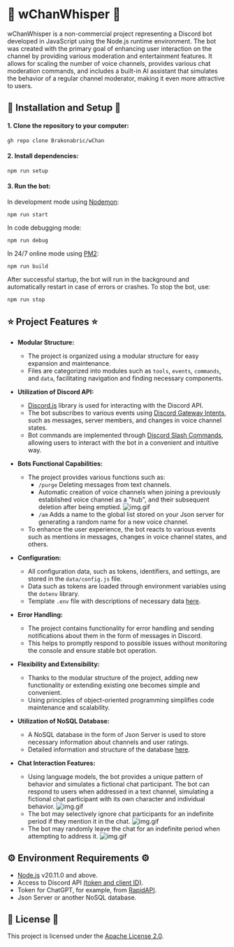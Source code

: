 

# 🌿 wChanWhisper 🌿 

wChanWhisper is a non-commercial project representing a Discord bot developed in JavaScript using the Node.js runtime environment. The bot was created with the primary goal of enhancing user interaction on the channel by providing various moderation and entertainment features. It allows for scaling the number of voice channels, provides various chat moderation commands, and includes a built-in AI assistant that simulates the behavior of a regular channel moderator, making it even more attractive to users.

## 🔧 Installation and Setup 🔧

   #### 1. Clone the repository to your computer:
   
   ```
   gh repo clone Brakonabric/wChan
   ```
   
   #### 2. Install dependencies:
   
   ```
   npm run setup
   ```
   
   #### 3. Run the bot:
   
   In development mode using [Nodemon](https://www.npmjs.com/package/nodemon):
   
   ```
   npm run start
   ```
   
   In code debugging mode:
   
   ```
   npm run debug
   ```
   
   In 24/7 online mode using [PM2](https://pm2.keymetrics.io/):
   
   ```
   npm run build
   ```


After successful startup, the bot will run in the background and automatically restart in case of errors or crashes. To stop the bot, use:

```
npm run stop
```


## ⭐️ Project Features ⭐️

+ **Modular Structure:**
   - The project is organized using a modular structure for easy expansion and maintenance.
   - Files are categorized into modules such as `tools`, `events`, `commands`, and `data`, facilitating navigation and finding necessary components.


+ **Utilization of Discord API:**
   - [Discord.js](https://discord.js.org/) library is used for interacting with the Discord API.
   - The bot subscribes to various events using [Discord Gateway Intents](https://discordjs.guide/popular-topics/intents.html#privileged-intents), such as messages, server members, and changes in voice channel states.
   - Bot commands are implemented through [Discord Slash Commands](https://discordjs.guide/creating-your-bot/slash-commands.html#individual-command-files), allowing users to interact with the bot in a convenient and intuitive way.


+ **Bots Functional Capabilities:**
   - The project provides various functions such as:
      - `/purge` Deleting messages from text channels.
      - Automatic creation of voice channels when joining a previously established voice channel as a "hub", and their subsequent deletion after being emptied.
        ![img.gif](https://i.imgur.com/7B51ElO.gif)
      - `/am` Adds a name to the global list stored on your Json server for generating a random name for a new voice channel.
   - To enhance the user experience, the bot reacts to various events such as mentions in messages, changes in voice channel states, and others.


+ **Configuration:**
   - All configuration data, such as tokens, identifiers, and settings, are stored in the `data/config.js` file.
   - Data such as tokens are loaded through environment variables using the `dotenv` library.
   - Template `.env` file with descriptions of necessary data [here](https://github.com/Brakonabric/wChanWhisper/blob/main/data/DOTENV.md).


+ **Error Handling:**
   - The project contains functionality for error handling and sending notifications about them in the form of messages in Discord.
   - This helps to promptly respond to possible issues without monitoring the console and ensure stable bot operation.


+ **Flexibility and Extensibility:**
   - Thanks to the modular structure of the project, adding new functionality or extending existing one becomes simple and convenient.
   - Using principles of object-oriented programming simplifies code maintenance and scalability.


+ **Utilization of NoSQL Database:**
   - A NoSQL database in the form of Json Server is used to store necessary information about channels and user ratings.
   - Detailed information and structure of the database [here]().


+ **Chat Interaction Features:**
   - Using language models, the bot provides a unique pattern of behavior and simulates a fictional chat participant. The bot can respond to users when addressed in a text channel, simulating a fictional chat participant with its own character and individual behavior.
   ![img.gif](https://i.imgur.com/8Evj2Cc.gif)
   - The bot may selectively ignore chat participants for an indefinite period if they mention it in the chat.
   ![img.gif](https://i.imgur.com/yzmKq3z.gif)
   - The bot may randomly leave the chat for an indefinite period when attempting to address it.
   ![img.gif](https://i.imgur.com/PlgAngr.gif)

## ⚙️ Environment Requirements ⚙️

- [Node.js](https://nodejs.org/en/download) v20.11.0 and above.
- Access to Discord API [(token and client ID)](https://discord.com/developers/applications).
- Token for ChatGPT, for example, from [RapidAPI](https://rapidapi.com/).
- Json Server or another NoSQL database.

## 📝 License 📝

This project is licensed under the [Apache License 2.0](https://raw.githubusercontent.com/Brakonabric/wChanWhisper/main/LICENSE).


